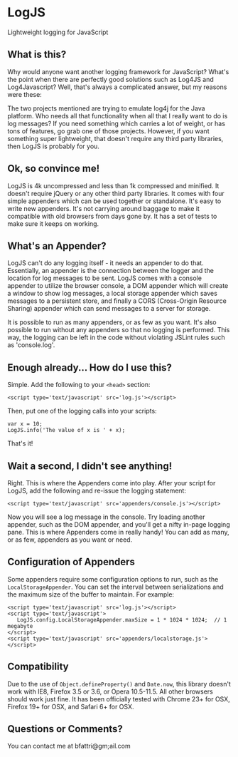 LogJS
=====
Lightweight logging for JavaScript

## What is this?

Why would anyone want another logging framework for JavaScript?  What's the point when there are
perfectly good solutions such as Log4JS and Log4Javascript?  Well, that's always a complicated
answer, but my reasons were these:

The two projects mentioned are trying to emulate log4j for the Java platform.  Who needs all that
functionality when all that I really want to do is log messages?  If you need something which
carries a lot of weight, or has tons of features, go grab one of those projects.  However, if
you want something super lightweight, that doesn't require any third party libraries, then LogJS
is probably for you.


## Ok, so convince me!

LogJS is 4k uncompressed and less than 1k compressed and minified.  It doesn't require jQuery or any other
third party libraries.  It comes with four simple appenders which can be used together or standalone.
It's easy to write new appenders.  It's not carrying around baggage to make it compatible with old
browsers from days gone by.  It has a set of tests to make sure it keeps on working.


## What's an Appender?

LogJS can't do any logging itself - it needs an appender to do that.  Essentially, an appender
is the connection between the logger and the location for log messages to be sent.  LogJS
comes with a console appender to utilize the browser console, a DOM appender which will create
a window to show log messages, a local storage appender which saves messages to a persistent store,
and finally a CORS (Cross-Origin Resource Sharing) appender which can send messages to a server
for storage.

It is possible to run as many appenders, or as few as you want.  It's also possible to run without any
appenders so that no logging is performed.  This way, the logging can be left in the code without
violating JSLint rules such as 'console.log'.

## Enough already... How do I use this?

Simple.  Add the following to your `<head>` section:

`<script type='text/javascript' src='log.js'></script>`

Then, put one of the logging calls into your scripts:

    var x = 10;
    LogJS.info('The value of x is ' + x);

That's it!

## Wait a second, I didn't see anything!

Right.  This is where the Appenders come into play.  After your script for LogJS, add the following and
re-issue the logging statement:

`<script type='text/javascript' src='appenders/console.js'></script>`

Now you will see a log message in the console.  Try loading another appender, such as the DOM
appender, and you'll get a nifty in-page logging pane.  This is where Appenders come in really handy!
You can add as many, or as few, appenders as you want or need.

## Configuration of Appenders

Some appenders require some configuration options to run, such as the `LocalStorageAppender`.  You can
set the interval between serializations and the maximum size of the buffer to maintain.  For example:

    <script type='text/javascript' src='log.js'></script>
    <script type='text/javascript'>
       LogJS.config.LocalStorageAppender.maxSize = 1 * 1024 * 1024;  // 1 megabyte
    </script>
    <script type='text/javascript' src='appenders/localstorage.js'></script>
    
## Compatibility

Due to the use of `Object.defineProperty()` and `Date.now`, this library doesn't work with IE8, Firefox 3.5 or 3.6,
or Opera 10.5-11.5.  All other browsers should work just fine.  It has been officially tested with Chrome 23+ for OSX,
Firefox 19+ for OSX, and Safari 6+ for OSX.

## Questions or Comments?

You can contact me at &#98;f&#97;&#116;&#116;&#114;&#105;&#64;&#103;m;&#97;&#105;&#108;&#46;&#99;o&#109;

